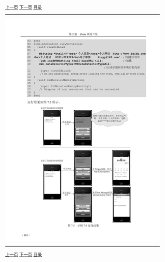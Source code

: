 [上一页](173.md) [下一页](175.md) [目录](../README.md)

***

![174](../images/174.png)

***

[上一页](173.md) [下一页](175.md) [目录](../README.md)